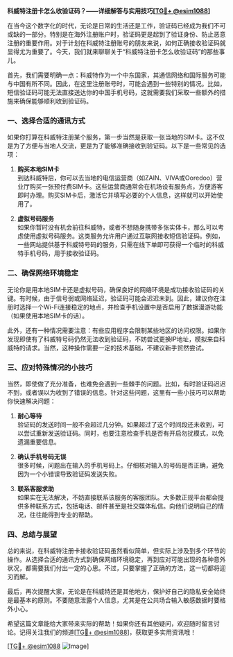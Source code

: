 **科威特注册卡怎么收验证码？——详细解答与实用技巧[[TG💪+ @esim1088](https://t.me/s/esim1088)]**

在当今这个数字化的时代，无论是日常的生活还是工作，验证码已经成为我们不可或缺的一部分。特别是在海外注册账户时，验证码更是起到了验证身份、防止恶意注册的重要作用。对于计划在科威特注册账号的朋友来说，如何正确接收验证码就显得尤为重要了。今天，我们就来聊聊关于“科威特注册卡怎么收验证码”的那些事儿。

首先，我们需要明确一点：科威特作为一个中东国家，其通信网络和国际服务可能与中国有所不同。因此，在这里注册账号时，可能会遇到一些特别的情况。比如，短信验证码可能无法直接送达你的中国手机号码，这就需要我们采取一些额外的措施来确保能够顺利收到验证码。

### **一、选择合适的通讯方式**

如果你打算在科威特注册某个服务，第一步当然是获取一张当地的SIM卡。这不仅是为了方便与当地人交流，更是为了能够准确接收到验证码。以下是一些常见的选项：

1. **购买本地SIM卡**  
   到达科威特后，你可以去当地的电信运营商（如ZAIN、VIVA或Ooredoo）营业厅购买一张预付费SIM卡。这些运营商通常会在机场设有服务点，方便游客即时办理。购买SIM卡后，激活它并填写必要的个人信息，这样就可以开始使用了。

2. **虚拟号码服务**  
   如果你暂时没有机会前往科威特，或者不想随身携带多张实体卡，那么可以考虑使用虚拟号码服务。这类服务允许用户通过互联网接收短信验证码。例如，一些网站提供基于科威特号码的服务，只需在线下单即可获得一个临时的科威特手机号码，用于接收验证码。

### **二、确保网络环境稳定**

无论你是用本地SIM卡还是虚拟号码，确保良好的网络环境是成功接收验证码的关键。有时候，由于信号弱或网络延迟，验证码可能会迟迟未到。因此，建议你在注册时选择一个Wi-Fi连接稳定的地点，并检查手机设置中是否启用了数据漫游功能（如果使用本地SIM卡的话）。

此外，还有一种情况需要注意：有些应用程序会限制某些地区的访问权限。如果你发现即使有了科威特号码仍然无法收到验证码，不妨尝试更换IP地址，模拟来自科威特的请求。当然，这种操作需要一定的技术基础，不建议新手贸然尝试。

### **三、应对特殊情况的小技巧**

当然，即使做了充分准备，也难免会遇到一些棘手的问题。比如，有时验证码迟迟不到，或者误以为收到了错误的信息。针对这些问题，这里有一些小技巧可以帮助你快速解决问题：

1. **耐心等待**  
   验证码的发送时间一般不会超过几分钟。如果超过了这个时间段还未收到，可以尝试重新发送验证码。同时，也要注意检查手机是否有开启勿扰模式，以免遗漏重要信息。

2. **确认手机号码无误**  
   很多时候，问题出在输入的手机号码上。仔细核对输入的号码是否正确，避免因为一个小错误导致验证码发送失败。

3. **联系客服求助**  
   如果实在无法解决，不妨直接联系该服务的客服团队。大多数正规平台都会提供多种联系方式，包括电话、邮件甚至是社交媒体私信。向他们说明自己的情况，往往能得到专业的帮助。

### **四、总结与展望**

总的来说，在科威特注册卡接收验证码虽然看似简单，但实际上涉及到多个环节的操作。从选择合适的通讯方式到确保网络环境稳定，再到应对可能出现的各种意外状况，都需要我们付出一定的心思。不过，只要掌握了正确的方法，这一切都将迎刃而解。

最后，再次提醒大家，无论是在科威特还是其他地方，保护好自己的隐私安全始终是最基本的原则。不要随意泄露个人信息，尤其是在公共场合输入敏感数据时要格外小心。

希望这篇文章能给大家带来实际的帮助！如果你还有其他疑问，欢迎随时留言讨论。记得关注我们的频道[[TG💪+ @esim1088](https://t.me/s/esim1088)]，获取更多实用资讯哦！

[[TG💪+ @esim1088](https://t.me/s/esim1088) ![Image](https://i.postimg.cc/4NQfJmqS/Snipaste-2025-05-13-00-14-12.png)]